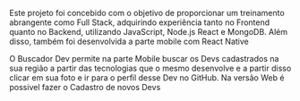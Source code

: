 Este projeto foi concebido com o objetivo de proporcionar um treinamento abrangente como Full Stack, adquirindo experiência tanto no Frontend quanto no Backend, utilizando JavaScript, Node.js React e MongoDB. Além disso, também foi desenvolvida a parte mobile com React Native

O Buscador Dev permite na parte Mobile buscar os Devs cadastrados na sua região a partir das tecnologias que o mesmo desenvolve e a partir disso clicar em sua foto e ir para o perfil desse Dev no GitHub. Na versão Web é possivel fazer o Cadastro de novos Devs 
